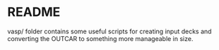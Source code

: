 # README

vasp/ folder contains some useful scripts for creating input decks and
converting the OUTCAR to something more manageable in size.
